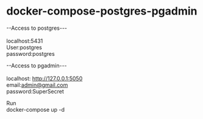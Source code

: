 # docker-compose-postgres-pgadmin

--Access to postgres---<br><br>
localhost:5431<br>
     User:postgres<br>
  password:postgres<br>
  
  --Access to pgadmin---<br><br>
  localhost: http://127.0.0.1:5050<br>
      email:admin@gmail.com<br>
   password:SuperSecret

Run <br>
docker-compose up -d
